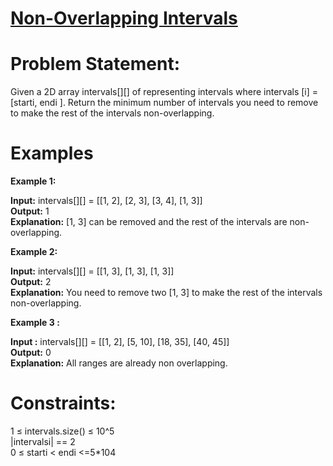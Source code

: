 # [Non-Overlapping Intervals](https://github.com/surya8980/December-2024-Daily-Problems/tree/main/GeeksForGeeks/10-Dec-2024)
# Problem Statement:
Given a 2D array intervals[][] of representing intervals where intervals [i] = [starti, endi ]. Return the minimum number of intervals you need to remove to make the rest of the intervals non-overlapping.  

# Examples

**Example 1:**  

**Input:** intervals[][] = [[1, 2], [2, 3], [3, 4], [1, 3]]  
**Output:** 1  
**Explanation:** [1, 3] can be removed and the rest of the intervals are non-overlapping.  

**Example 2:**

**Input:** intervals[][] = [[1, 3], [1, 3], [1, 3]]  
**Output:** 2  
**Explanation:** You need to remove two [1, 3] to make the rest of the intervals non-overlapping. 

**Example 3 :**

**Input :** intervals[][] = [[1, 2], [5, 10], [18, 35], [40, 45]]  
**Output:** 0  
**Explanation:** All ranges are already non overlapping.  

# Constraints:
1 ≤ intervals.size() ≤  10^5  
|intervalsi| == 2  
0 ≤ starti < endi <=5*104
